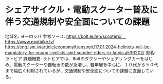 # シェアサイクル・電動スクーター普及に伴う交通規制や安全面についての課題

地域名: ヨーロッパ
参考ソース: https://bolt.eu/en/scooters/　https://www.nextbike.lv/  https://eng.lsm.lv/article/economy/transport/17.01.2024-helmets-will-be-mandatory-for-young-cyclists-and-scooter-riders-in-latvia.a539202/
国名: ラトビア
課題概要: ラトビアでは、Boltのタクシーやシェアリングカーをはじめ、電動スクーターや自転車の数が急増し、若年層を中心に、１０代から５０代まで幅広く利用されているが、交通規制や安全面についての課題に直面している。
